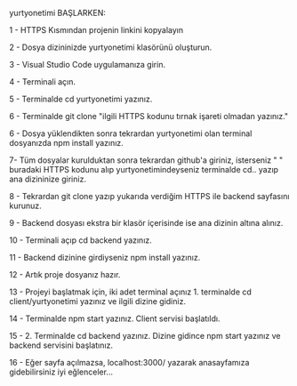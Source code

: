 yurtyonetimi
BAŞLARKEN:

1 - HTTPS Kısmından projenin linkini kopyalayın

2 - Dosya dizininizde yurtyonetimi klasörünü oluşturun.

3 - Visual Studio Code uygulamanıza girin.

4 - Terminali açın.

5 - Terminalde cd yurtyonetimi yazınız.

6 - Terminalde git clone "ilgili HTTPS kodunu tırnak işareti olmadan yazınız."

6 - Dosya yüklendikten sonra tekrardan yurtyonetimi olan terminal dosyanızda npm install yazınız.

7- Tüm dosyalar kurulduktan sonra tekrardan github'a giriniz, isterseniz " " buradaki HTTPS kodunu alıp yurtyonetimindeyseniz terminalde cd.. yazıp ana dizininize giriniz.

8 - Tekrardan git clone yazıp yukarıda verdiğim HTTPS ile backend sayfasını kurunuz.

9 - Backend dosyası ekstra bir klasör içerisinde ise ana dizinin altına alınız.

10 - Terminali açıp cd backend yazınız.

11 - Backend dizinine girdiyseniz npm install yazınız.

12 - Artık proje dosyanız hazır.

13 - Projeyi başlatmak için, iki adet terminal açınız 1. terminalde cd client/yurtyonetimi yazınız ve ilgili dizine gidiniz.

14 - Terminalde npm start yazınız. Client servisi başlatıldı.

15 - 2. Terminalde cd backend yazınız. Dizine gidince npm start yazınız ve backend servisini başlatınız.

16 - Eğer sayfa açılmazsa, localhost:3000/ yazarak anasayfamıza gidebilirsiniz iyi eğlenceler...

